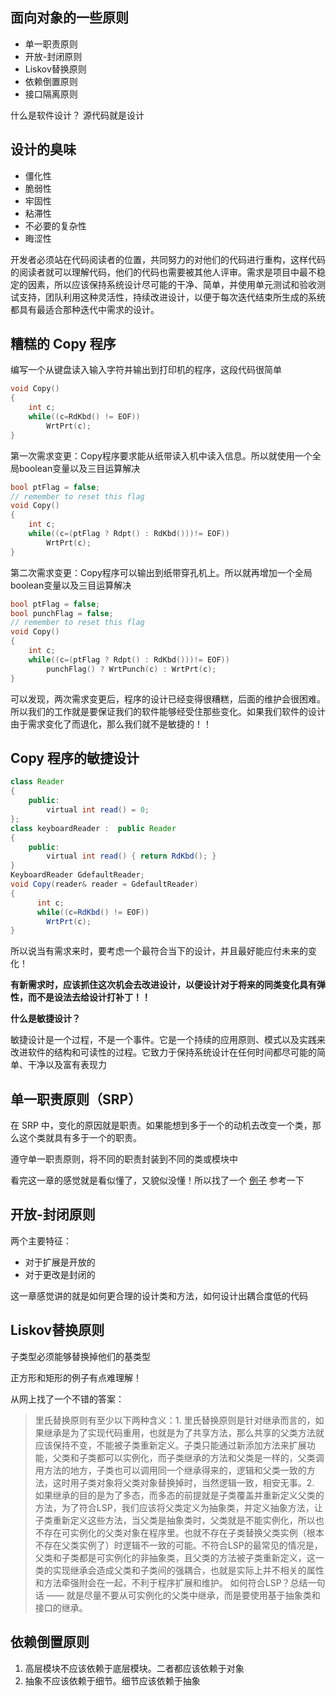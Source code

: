 ## 面向对象的一些原则
- 单一职责原则
- 开放-封闭原则
- Liskov替换原则
- 依赖倒置原则
- 接口隔离原则

什么是软件设计？
源代码就是设计

## 设计的臭味
- 僵化性
- 脆弱性
- 牢固性
- 粘滞性
- 不必要的复杂性
- 晦涩性

开发者必须站在代码阅读者的位置，共同努力的对他们的代码进行重构，这样代码的阅读者就可以理解代码，他们的代码也需要被其他人评审。需求是项目中最不稳定的因素，所以应该保持系统设计尽可能的干净、简单，并使用单元测试和验收测试支持，团队利用这种灵活性，持续改进设计，以便于每次迭代结束所生成的系统都具有最适合那种迭代中需求的设计。

## 糟糕的 Copy 程序
编写一个从键盘读入输入字符并输出到打印机的程序，这段代码很简单
```C
void Copy()
{
    int c;
    while((c=RdKbd() != EOF))
        WrtPrt(c);
}
```
第一次需求变更：Copy程序要求能从纸带读入机中读入信息。所以就使用一个全局boolean变量以及三目运算解决
```C
bool ptFlag = false;
// remember to reset this flag
void Copy()
{
    int c;
    while((c=(ptFlag ? Rdpt() : RdKbd()))!= EOF))
        WrtPrt(c);
}
```
第二次需求变更：Copy程序可以输出到纸带穿孔机上。所以就再增加一个全局boolean变量以及三目运算解决
```C
bool ptFlag = false;
bool punchFlag = false;
// remember to reset this flag
void Copy()
{
    int c;
    while((c=(ptFlag ? Rdpt() : RdKbd()))!= EOF))
        punchFlag() ? WrtPunch(c) : WrtPrt(c);
}
```
 可以发现，两次需求变更后，程序的设计已经变得很糟糕，后面的维护会很困难。所以我们的工作就是要保证我们的软件能够经受住那些变化。如果我们软件的设计由于需求变化了而退化，那么我们就不是敏捷的！！

## Copy 程序的敏捷设计
```Java
class Reader
{
    public:
        virtual int read() = 0;      
};
class keyboardReader :  public Reader
{
    public:
        virtual int read() { return RdKbd(); }
}
KeyboardReader GdefaultReader;
void Copy(reader& reader = GdefaultReader)
{
      int c;
      while((c=RdKbd() != EOF))
        WrtPrt(c);
}
```
所以说当有需求来时，要考虑一个最符合当下的设计，并且最好能应付未来的变化！

**有新需求时，应该抓住这次机会去改进设计，以便设计对于将来的同类变化具有弹性，而不是设法去给设计打补丁！！**

**什么是敏捷设计？**

敏捷设计是一个过程，不是一个事件。它是一个持续的应用原则、模式以及实践来改进软件的结构和可读性的过程。它致力于保持系统设计在任何时间都尽可能的简单、干净以及富有表现力


## 单一职责原则（SRP）
在 SRP 中，变化的原因就是职责。如果能想到多于一个的动机去改变一个类，那么这个类就具有多于一个的职责。

遵守单一职责原则，将不同的职责封装到不同的类或模块中

看完这一章的感觉就是看似懂了，又貌似没懂！所以找了一个 [例子](http://www.cnblogs.com/TomXu/archive/2012/01/06/2305513.html) 参考一下

## 开放-封闭原则
两个主要特征：
- 对于扩展是开放的
- 对于更改是封闭的

这一章感觉讲的就是如何更合理的设计类和方法，如何设计出耦合度低的代码

## Liskov替换原则
子类型必须能够替换掉他们的基类型

正方形和矩形的例子有点难理解！

从网上找了一个不错的答案：
> 里氏替换原则有至少以下两种含义：1. 里氏替换原则是针对继承而言的，如果继承是为了实现代码重用，也就是为了共享方法，那么共享的父类方法就应该保持不变，不能被子类重新定义。子类只能通过新添加方法来扩展功能，父类和子类都可以实例化，而子类继承的方法和父类是一样的，父类调用方法的地方，子类也可以调用同一个继承得来的，逻辑和父类一致的方法，这时用子类对象将父类对象替换掉时，当然逻辑一致，相安无事。2. 如果继承的目的是为了多态，而多态的前提就是子类覆盖并重新定义父类的方法，为了符合LSP，我们应该将父类定义为抽象类，并定义抽象方法，让子类重新定义这些方法，当父类是抽象类时，父类就是不能实例化，所以也不存在可实例化的父类对象在程序里。也就不存在子类替换父类实例（根本不存在父类实例了）时逻辑不一致的可能。不符合LSP的最常见的情况是，父类和子类都是可实例化的非抽象类，且父类的方法被子类重新定义，这一类的实现继承会造成父类和子类间的强耦合，也就是实际上并不相关的属性和方法牵强附会在一起，不利于程序扩展和维护。 如何符合LSP？总结一句话 —— 就是尽量不要从可实例化的父类中继承，而是要使用基于抽象类和接口的继承。

## 依赖倒置原则
1. 高层模块不应该依赖于底层模块。二者都应该依赖于对象
2. 抽象不应该依赖于细节。细节应该依赖于抽象
